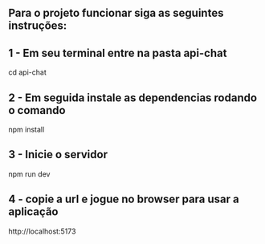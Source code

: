 ## Para o projeto funcionar siga as seguintes instruções:

## 1 - Em seu terminal entre na pasta api-chat
cd api-chat

## 2 - Em seguida instale as dependencias rodando o comando
npm install

## 3 - Inicie o servidor
npm run dev

## 4 - copie a url e jogue no browser para usar a aplicação
http://localhost:5173